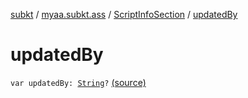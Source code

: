 [subkt](../../index.md) / [myaa.subkt.ass](../index.md) / [ScriptInfoSection](index.md) / [updatedBy](./updated-by.md)

# updatedBy

`var updatedBy: `[`String`](https://kotlinlang.org/api/latest/jvm/stdlib/kotlin/-string/index.html)`?` [(source)](https://github.com/Myaamori/SubKt/blob/0.1.7/src/main/kotlin/myaa/subkt/ass/parser.kt#L706)